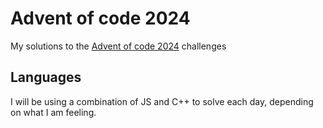 # Advent of code 2024

My solutions to the [Advent of code 2024](https://adventofcode.com/) challenges

## Languages

I will be using a combination of JS and C++ to solve each day, depending on what I am feeling.

